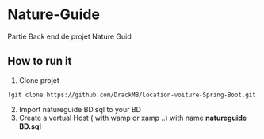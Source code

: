 # Nature-Guide
Partie Back end de projet Nature Guid 
## How to run it 
1. Clone projet
```
!git clone https://github.com/DrackMB/location-voiture-Spring-Boot.git
```
2. Import natureguide BD.sql to your BD
3. Create a vertual Host ( with wamp or xamp ..) with name **natureguide BD.sql**


